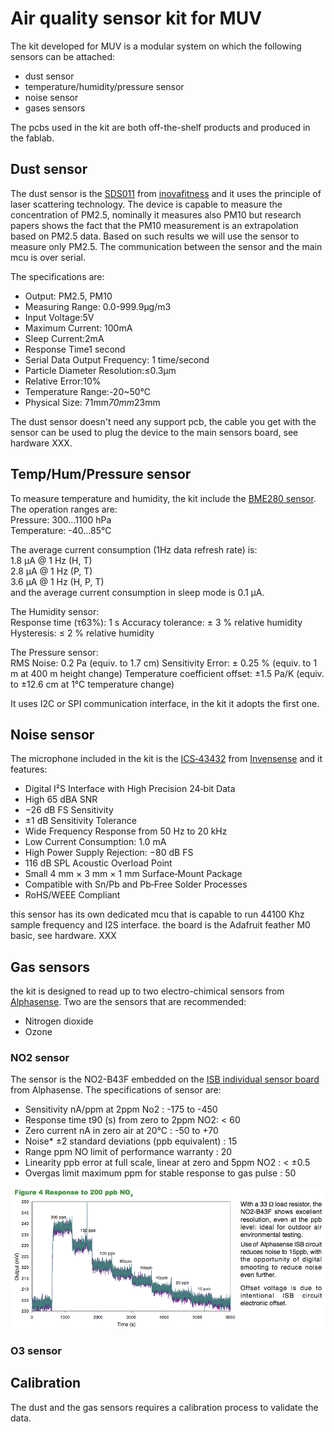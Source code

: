 # Air quality sensor kit for MUV
The kit developed for MUV is a modular system on which the following sensors can be attached:
* dust sensor
* temperature/humidity/pressure sensor
* noise sensor
* gases sensors


The pcbs used in the kit are both off-the-shelf products and produced in the fablab.

## Dust sensor
The dust sensor is the [SDS011](http://aqicn.org/sensor/sds011/) from [inovafitness](http://inovafitness.com/en/a/chanpinzhongxin/95.html) and it uses the principle of laser scattering technology. The device is capable to measure the concentration of PM2.5, nominally it measures also PM10 but research papers shows the fact that the PM10 measurement is an extrapolation based on PM2.5 data.
Based on such results we will use the sensor to measure only PM2.5. The communication between the sensor and the main mcu is over serial.

The specifications are:
- Output: PM2.5, PM10
- Measuring Range: 0.0-999.9μg/m3
- Input Voltage:5V
- Maximum Current: 100mA
- Sleep Current:2mA
- Response Time1 second
- Serial Data Output Frequency: 1 time/second
- Particle Diameter Resolution:≤0.3μm
- Relative Error:10%
- Temperature Range:-20~50°C
- Physical Size: 71mm*70mm*23mm

The dust sensor doesn't need any support pcb, the cable you get with the sensor can be used to plug the device to the main sensors board, see hardware XXX.

## Temp/Hum/Pressure sensor
To measure temperature and humidity, the kit include the [BME280 sensor](https://www.bosch-sensortec.com/bst/products/all_products/bme280). The operation ranges are:<br>
Pressure: 300...1100 hPa<br>
Temperature: -40…85°C<br>

The average current consumption (1Hz data refresh rate) is:<br>
1.8 μA @ 1 Hz (H, T)<br>
2.8 μA @ 1 Hz (P, T)<br>
3.6 μA @ 1 Hz (H, P, T)<br>
and the average current consumption in sleep mode is 0.1 μA.

The Humidity sensor:<br>
Response time (τ63%): 1 s
Accuracy tolerance: ± 3 % relative humidity
Hysteresis: ≤ 2 % relative humidity

The Pressure sensor:<br>
RMS Noise: 0.2 Pa (equiv. to 1.7 cm)
Sensitivity Error: ± 0.25 % (equiv. to 1 m at 400 m height change)
Temperature coefficient offset: ±1.5 Pa/K (equiv. to ±12.6 cm at 1°C temperature change)


It uses I2C or SPI communication interface, in the kit it adopts the first one.

## Noise sensor
The microphone included in the kit is the [ICS‐43432](https://www.invensense.com/wp-content/uploads/2015/02/ICS-43432-data-sheet-v1.3.pdf) from [Invensense](https://www.invensense.com/products/ics-43434/) and it features:

* Digital I²S Interface with High Precision 24‐bit Data  
* High 65 dBA SNR
* −26 dB FS Sensitivity
* ±1 dB Sensitivity Tolerance
* Wide Frequency Response from 50 Hz to 20 kHz
* Low Current Consumption: 1.0 mA
* High Power Supply Rejection: −80 dB FS
* 116 dB SPL Acoustic Overload Point
* Small 4 mm × 3 mm × 1 mm Surface‐Mount Package
* Compatible with Sn/Pb and Pb‐Free Solder Processes  
* RoHS/WEEE Compliant  

this sensor has its own dedicated mcu that is capable to run 44100 Khz sample frequency and I2S interface. the board is the Adafruit feather M0 basic, see hardware. XXX

## Gas sensors
the kit is designed to read up to two electro-chimical sensors from [Alphasense](http://www.alphasense.com/).
Two are the sensors that are recommended:
- Nitrogen dioxide
- Ozone

### NO2 sensor
The sensor is the NO2-B43F embedded on the [ISB individual sensor board](http://www.alphasense.com/index.php/air/downloads/) from Alphasense. The specifications of sensor are:
- Sensitivity nA/ppm at 2ppm No2 : -175 to -450
- Response time t90 (s) from zero to 2ppm NO2: < 60
- Zero current  nA in zero air at 20°C :  -50 to +70
- Noise* ±2 standard deviations (ppb equivalent) : 15
- Range  ppm NO limit of performance warranty : 20
- Linearity ppb error at full scale, linear at zero and 5ppm NO2 : < ±0.5
- Overgas limit maximum ppm for stable response to gas pulse : 50

<p align="center"><img src="images/no2_performances.png">


### O3 sensor


## Calibration
The dust and the gas sensors requires a calibration process to validate the data.
